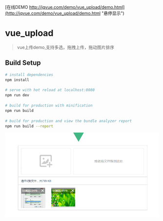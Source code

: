 [在线DEMO http://jqvue.com/demo/vue_upload/demo.html](http://jqvue.com/demo/vue_upload/demo.html "悬停显示")
# vue_upload

> vue上传demo,支持多选，拖拽上传，拖动图片排序

## Build Setup

``` bash
# install dependencies
npm install

# serve with hot reload at localhost:8080
npm run dev

# build for production with minification
npm run build

# build for production and view the bundle analyzer report
npm run build --report
```
![image](https://github.com/317482454/vue_upload/blob/master/demo.png)

